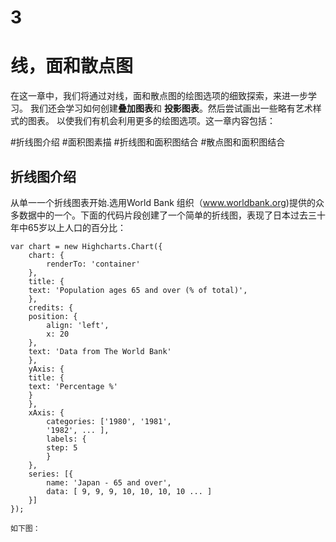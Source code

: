 3 
===================
线，面和散点图
====================
  在这一章中，我们将通过对线，面和散点图的绘图选项的细致探索，来进一步学习。
  我们还会学习如何创建**叠加图表**和 **投影图表**。然后尝试画出一些略有艺术样式的图表。
  以使我们有机会利用更多的绘图选项。这一章内容包括：
  
 #折线图介绍
 #面积图素描
 #折线图和面积图结合
 #散点图和面积图结合

 折线图介绍
 -----------------
 
   从单一一个折线图表开始.选用World Bank
   组织（www.worldbank.org)提供的众多数据中的一个。下面的代码片段创建了一个简单的折线图，表现了日本过去三十年中65岁以上人口的百分比：
 
    var chart = new Highcharts.Chart({
        chart: {
            renderTo: 'container'
        },
        title: {
        text: 'Population ages 65 and over (% of total)',
        },
        credits: {
        position: {
            align: 'left',
            x: 20
        },
        text: 'Data from The World Bank'
        },
        yAxis: {
        title: {
        text: 'Percentage %'
        }
        },
        xAxis: {
            categories: ['1980', '1981',
            '1982', ... ],
            labels: {
            step: 5
            }
        },
        series: [{
            name: 'Japan - 65 and over',
            data: [ 9, 9, 9, 10, 10, 10, 10 ... ]
        }]
    });
    
    如下图：
            
  
